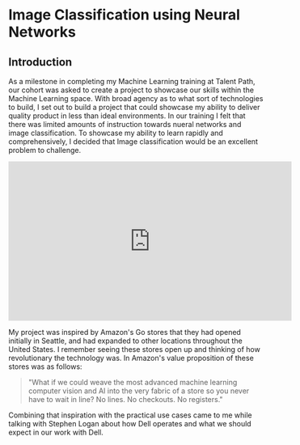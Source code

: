 # Image Classification using Neural Networks


## Introduction

As a milestone in completing my Machine Learning training at Talent Path, our cohort was asked to create a project to showcase our skills within the Machine Learning space. With broad agency as to what sort of technologies to build, I set out to build a project that could showcase my ability to deliver quality product in less than ideal environments. In our training I felt that there was limited amounts of instruction towards nueral networks and image classification. To showcase my ability to learn rapidly and comprehensively, I decided that Image classification would be an excellent problem to challenge.

<div style="text-align:center"><iframe width="560" height="315" src="https://www.youtube.com/embed/NrmMk1Myrxc" title="YouTube video player" frameborder="0" allow="accelerometer; autoplay; clipboard-write; encrypted-media; gyroscope; picture-in-picture" allowfullscreen></iframe></div>

My project was inspired by Amazon's Go stores that they had opened initially in Seattle, and had expanded to other locations throughout the United States. I remember seeing these stores open up and thinking of how revolutionary the technology was. In Amazon's value proposition of these stores was as follows:


> "What if we could weave the most advanced machine learning computer vision and AI into the very fabric of a store so you never have to wait in line? No lines. No checkouts. No registers."

Combining that inspiration with the practical use cases came to me while talking with Stephen Logan about how Dell operates and what we should expect in our work with Dell.









































<script type="text/javascript" src="requests.js">
<script src="https://code.jquery.com/jquery-3.6.0.min.js" integrity="sha256-/xUj+3OJU5yExlq6GSYGSHk7tPXikynS7ogEvDej/m4=" crossorigin="anonymous"></script>